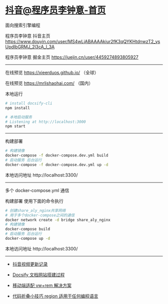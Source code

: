 # [抖音@程序员李钟意-首页](https://www.douyin.com/search/%E7%A8%8B%E5%BA%8F%E5%91%98%E6%9D%8E%E9%92%9F%E6%84%8F?source=normal_search&aid=4d36350f-3096-4c80-a221-3960a029e968&enter_from=personal_homepage&focus_method=)

面向搜索引擎编程

程序员李钟意 抖音主页 https://www.douyin.com/user/MS4wLjABAAAAkiur2fK3qQYKHtdnwzT2_ysUpdIbGRMJ_2l3cA_l_3A <br>

程序员李钟意 掘金主页 https://juejin.cn/user/4459274893805927 <br>

---

在线预览 https://xieerduos.github.io/ （全球）

在线预览 https://mrlishaohai.com/ （国内）

本地运行

```bash
# install docsify-cli
npm install

# 本地启动服务
# Listening at http://localhost:3000
npm start
```

---

构建部署

```bash
# 构建镜像
docker-compose -f docker-compose.dev.yml build
# 启动服务 后台运行
docker-compose -f docker-compose.dev.yml up -d
```

本地访问地址 http://localhost:3300/

---

多个 docker-compose.yml 通信

构建部署 使用下面的命令执行

```bash
# 创建share_aly_nginx共享网络
# 用于多个docker-compose之间的通信
docker network create -d bridge share_aly_nginx
# 构建镜像
docker-compose build
# 启动服务 后台运行
docker-compose up -d

```

本地访问地址 http://localhost:3300/

---

- [抖音视频更新记录](/douyin/README.md)

- [Docsify 文档网站搭建过程](/docsify/README.md)

- [移动端适配 vw+rem 解决方案](/frontend/移动端适配vw+rem解决方案.md)

- [代码折叠小技巧 region 适用于任何编程语言](/frontend/代码块收起region)
